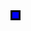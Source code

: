 <html>

<title>Game </title>
<body>
<div> </div>
</body>
<style>
div{
background-color:blue;
height:10px;
width:10px;
border:3px solid #000000;
float:left;
}
</style>
</html>
